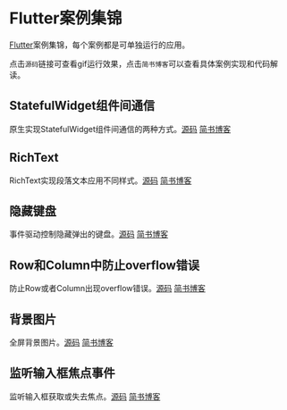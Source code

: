 # Flutter案例集锦
[Flutter](https://flutter-cn.club)案例集锦，每个案例都是可单独运行的应用。

点击`源码`链接可查看gif运行效果，点击`简书博客`可以查看具体案例实现和代码解读。

## StatefulWidget组件间通信

原生实现StatefulWidget组件间通信的两种方式。[源码](https://github.com/flutter-cn/flutter_cookbook/tree/master/stateful_communication)    [简书博客](https://www.jianshu.com/p/4a961887a2cd)

## RichText

RichText实现段落文本应用不同样式。[源码](https://github.com/flutter-cn/flutter_cookbook/tree/master/rich_text) [简书博客](https://www.jianshu.com/p/c4ee2a7a97d2)

## 隐藏键盘

事件驱动控制隐藏弹出的键盘。[源码](https://github.com/flutter-cn/flutter_cookbook/tree/master/hide_keyboard) [简书博客](https://www.jianshu.com/p/fa0c023e8391)

## Row和Column中防止overflow错误

防止Row或者Column出现overflow错误。[源码](https://github.com/flutter-cn/flutter_cookbook/tree/master/avoid_overflow) [简书博客](https://www.jianshu.com/p/17bacb6ffefc)

## 背景图片

全屏背景图片。[源码](https://github.com/flutter-cn/flutter_cookbook/tree/master/background_image) [简书博客](https://www.jianshu.com/p/69aaaa9ffe08)

## 监听输入框焦点事件

监听输入框获取或失去焦点。[源码](https://github.com/flutter-cn/flutter_cookbook/tree/master/focus_event) [简书博客](https://www.jianshu.com/p/69aaaa9ffe08)
